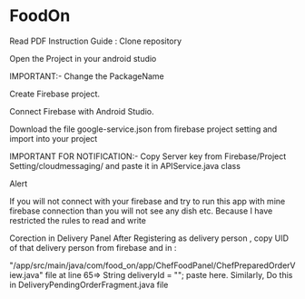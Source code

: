 # FoodOn

Read PDF
Instruction Guide :
Clone repository

Open the Project in your android studio

IMPORTANT:- Change the PackageName

Create Firebase project.

Connect Firebase with Android Studio.

Download the file google-service.json from firebase project setting and import into your project

IMPORTANT FOR NOTIFICATION:- Copy Server key from Firebase/Project Setting/cloudmessaging/ and paste it in APIService.java class

Alert

If you will not connect with your firebase and try to run this app with mine firebase connection than you will not see any dish etc. Because I have restricted the rules to read and write

Corection in Delivery Panel
After Registering as delivery person , copy UID of that delivery person from firebase and in : 

"/app/src/main/java/com/food_on/app/ChefFoodPanel/ChefPreparedOrderView.java" file at line 65=> String deliveryId = ""; paste here. Similarly, Do this in DeliveryPendingOrderFragment.java file
